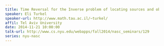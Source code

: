 ```yaml
---
title: Time Reversal for the Inverse problem of locating sources and obstacles
speaker: Eli Turkel
speaker-url: http://www.math.tau.ac.il/~turkel/
affil: Tel Aviv University
date: 2014-11-21 10:00:00
talk-url: http://www.cs.nyu.edu/webapps/fall2014/nasc_seminars/129
series: nyu-nasc
---
```

